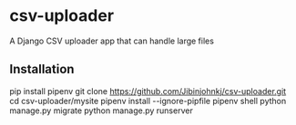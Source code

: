 # csv-uploader
A Django CSV uploader app that can handle large files


Installation
------------
pip install pipenv
git clone https://github.com/Jibinjohnkj/csv-uploader.git
cd csv-uploader/mysite
pipenv install --ignore-pipfile
pipenv shell
python manage.py migrate
python manage.py runserver

